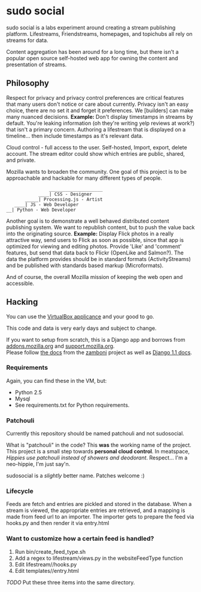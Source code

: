 # sudo social #
sudo social is a labs experiment around creating a stream
publishing platform. Lifestreams, Friendstreams, homepages,
and topichubs all rely on streams for data. 

Content aggregation has been around for a long time, but there isn't a popular
open source self-hosted web app for owning the content
and presentation of streams.

## Philosophy ##

Respect for privacy and privacy control preferences are critical features that
many users don't notice or care about currently. Privacy isn't an
easy choice, there are no set it and forget it preferences. We [builders]
can make many nuanced decisions.
**Example:** Don't display timestamps in streams by default. You're leaking
 information (oh they're writing yelp reviews at work?)
that isn't a primary concern. Authoring a lifestream that is displayed
on a timeline... then include timestamps as it's relevant data.

Cloud control - full access to the user. Self-hosted, Import, export, delete account.
The stream editor could show which entries are public, shared, and private.

Mozilla wants to broaden the community. One goal of this project is to be
approachable and hackable for many different types of people.

                    ____________________
                ____| CSS - Designer
           _____| Processing.js - Artist
       ____| JS - Web Developer
    __| Python - Web Developer
    
Another goal is to demonstrate a well behaved distributed
content publishing system. We want to republish
content, but to push the value back into the originating source.
**Example:** Display Flick photos in a really attractive way, send
users to Flick as soon as possible, since that app is optimized for
viewing and editing photos. Provide 'Like' and 'comment' features,
but send that data back to Flickr (OpenLike and Salmon?). 
The data the platform provides should be in standard formats (ActivityStreams)
and be published with standards based markup (Microformats).

And of course, the overall Mozilla mission of keeping the web open
and accessible.

## Hacking ##
You can use the [VirtualBox applicance](http://sudosocial.me/static/sudosocial.zip) and your good to go.

This code and data is very early days and subject to change.

If you want to setup from scratch, this is a Django app and borrows from
[addons.mozilla.org](http://addons.mozilla.org) and [support.mozilla.org](http://support.mozilla.org).  
Please follow [the docs](http://jbalogh.github.com/zamboni/topics/installation/) from
the [zamboni](http://github.com/jbalogh/zamboni) project 
as well as [Django 1.1 docs](http://docs.djangoproject.com/en/1.1/).

### Requirements ###
Again, you can find these in the VM, but:
 * Python 2.5
 * Mysql
 * See requirements.txt for Python requirements.

### Patchouli ###
Currently this repository should be named patchouli and not sudosocial.

What is "patchouli" in the code?
This **was** the working name of the project. This project is a small step towards **personal cloud control**. 
In meatspace, *Hippies use patchouli instead of showers and deodorant*. Respect... I'm a neo-hippie, I'm just say'n.

sudosocial is a *slightly* better name. Patches welcome :)

### Lifecycle ###
Feeds are fetch and entries are pickled and stored in the database.
When a stream is viewed, the appropriate entries are retrieved, and
a mapping is made from feed url to an importer. The importer
gets to prepare the feed via hooks.py and then render it via
entry.html

### Want to customize how a certain feed is handled? ###
1. Run bin/create_feed_type.sh <sitename>
2. Add a regex to lifestream/views.py in the websiteFeedType function
3. Edit lifestream/<sitename>/hooks.py
4. Edit templates/<sitename>/entry.html

*TODO*  Put these three items into the same directory.